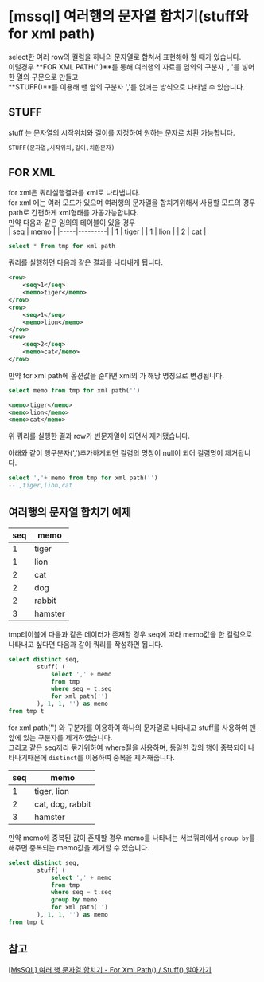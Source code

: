 # [mssql] 여러행의 문자열 합치기(stuff와 for xml path)

select한 여러 row의 컬럼을 하나의 문자열로 합쳐서 표현해야 할 때가 있습니다.  
이럴경우 **FOR XML PATH('')**를 통해 여러행의 자료를 임의의 구분자 ', '를 넣어 한 열의 구문으로 만들고  
**STUFF()**를 이용해 맨 앞의 구분자 ','를 없애는 방식으로 나타낼 수 있습니다.  

## STUFF
stuff 는 문자열의 시작위치와 길이를 지정하여 원하는 문자로 치환 가능합니다.
~~~sql
STUFF(문자열,시작위치,길이,치환문자)
~~~

## FOR XML
for xml은 쿼리실행결과를 xml로 나타냅니다.  
for xml 에는 여러 모드가 있으며 여러행의 문자열을 합치기위해서 사용할 모드의 경우 path로 간편하게 xml형태를 가공가능합니다.  
만약 다음과 같은 임의의 테이블이 있을 경우  
| seq | memo    |
|-----|---------|
| 1   | tiger   |
| 1   | lion    |
| 2   | cat     |

~~~sql
select * from tmp for xml path
~~~  
쿼리를 실행하면 다음과 같은 결과를 나타내게 됩니다.

~~~xml
<row>
    <seq>1</seq>
    <memo>tiger</memo>
</row>
<row>
    <seq>1</seq>
    <memo>lion</memo>
</row>
<row>
    <seq>2</seq>
    <memo>cat</memo>
</row>
~~~

만약 for xml path에 옵션값을 준다면 xml의 <row>가 해당 명칭으로 변경됩니다.  
~~~sql
select memo from tmp for xml path('')
~~~  
~~~xml
<memo>tiger</memo>
<memo>lion</memo>
<memo>cat</memo>
~~~
위 쿼리를 실행한 결과 row가 빈문자열이 되면서 제거됐습니다.  

아래와 같이 행구분자(',')추가하게되면 컬럼의 명칭이 null이 되어 <memo></memo> 컬럼명이 제거됩니다.
~~~sql
select ','+ memo from tmp for xml path('')
-- ,tiger,lion,cat
~~~ 

## 여러행의 문자열 합치기 예제
| seq | memo    |
|-----|---------|
| 1   | tiger   |
| 1   | lion    |
| 2   | cat     |
| 2   | dog     |
| 2   | rabbit  |
| 3   | hamster |

tmp테이블에 다음과 같은 데이터가 존재할 경우 seq에 따라 memo값을 한 컬럼으로 나타내고 싶다면 다음과 같이 쿼리를 작성하면 됩니다.

~~~sql
select distinct seq, 
        stuff( (
            select ',' + memo
            from tmp
            where seq = t.seq
            for xml path('')
        ), 1, 1, '') as memo
from tmp t
~~~  

for xml path('') 와 구분자를 이용하여 하나의 문자열로 나타내고 stuff를 사용하여 맨 앞에 있는 구분자를 제거하였습니다.  
그리고 같은 seq끼리 묶기위하여 where절을 사용하며, 동일한 값의 행이 중복되어 나타나기때문에 `distinct`를 이용하여 중복을 제거해줍니다.  

| seq | memo             |
|-----|------------------|
| 1   | tiger, lion      |
| 2   | cat, dog, rabbit |
| 3   | hamster          |

만약 memo에 중복된 값이 존재할 경우 memo를 나타내는 서브쿼리에서 `group by`를 해주면 중복되는 memo값을 제거할 수 있습니다.  
~~~sql
select distinct seq, 
        stuff( (
            select ',' + memo
            from tmp
            where seq = t.seq
            group by memo
            for xml path('')
        ), 1, 1, '') as memo
from tmp t
~~~

## 참고
[[MsSQL] 여러 행 문자열 합치기 - For Xml Path() / Stuff() 알아가기](https://da-new.tistory.com/13)